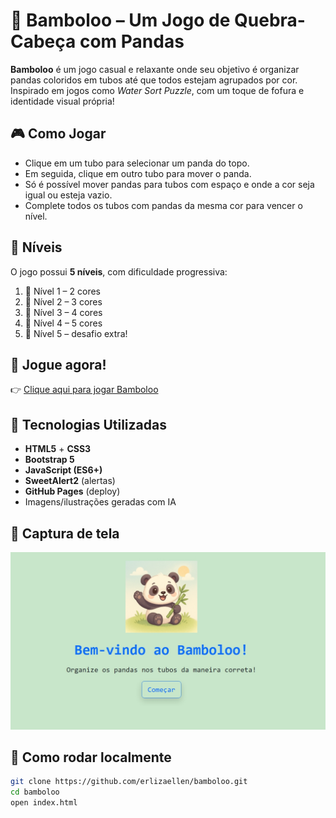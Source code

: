 # 🐼 Bamboloo – Um Jogo de Quebra-Cabeça com Pandas

**Bamboloo** é um jogo casual e relaxante onde seu objetivo é organizar pandas coloridos em tubos até que todos estejam agrupados por cor. Inspirado em jogos como *Water Sort Puzzle*, com um toque de fofura e identidade visual própria!

## 🎮 Como Jogar

- Clique em um tubo para selecionar um panda do topo.
- Em seguida, clique em outro tubo para mover o panda.
- Só é possível mover pandas para tubos com espaço e onde a cor seja igual ou esteja vazio.
- Complete todos os tubos com pandas da mesma cor para vencer o nível.

## 🌈 Níveis

O jogo possui **5 níveis**, com dificuldade progressiva:
1. 🐾 Nível 1 – 2 cores
2. 🎋 Nível 2 – 3 cores
3. 🌈 Nível 3 – 4 cores
4. 💜 Nível 4 – 5 cores 
5. 🧠 Nível 5 – desafio extra!

## 🔗 Jogue agora!

👉 [Clique aqui para jogar Bamboloo](https://erlizaellen.github.io/bamboloo/)

## 🧪 Tecnologias Utilizadas

- **HTML5** + **CSS3**
- **Bootstrap 5**
- **JavaScript (ES6+)**
- **SweetAlert2** (alertas)
- **GitHub Pages** (deploy)
- Imagens/ilustrações geradas com IA

## 📸 Captura de tela

![Tela inicial do Bamboloo](./assets/images/bambolootelainicial.jpeg)

## 🚀 Como rodar localmente

```bash
git clone https://github.com/erlizaellen/bamboloo.git
cd bamboloo
open index.html
